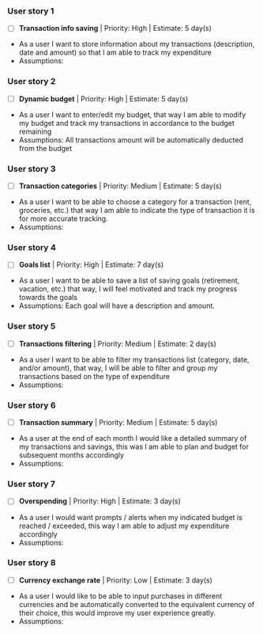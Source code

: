 ### User story 1
- [ ] **Transaction info saving** | Priority: High  | Estimate: 5 day(s)
- As a user I want to store information about my transactions (description, date and amount) so that I am able to track my expenditure
- Assumptions: 

### User story 2
- [ ] **Dynamic budget** | Priority: High | Estimate: 5 day(s)
- As a user I want to enter/edit my budget, that way I am able to modify my budget and track my transactions in accordance to the budget remaining
- Assumptions: All transactions amount will be automatically deducted from the budget

### User story 3
- [ ] **Transaction categories** | Priority: Medium | Estimate: 5 day(s)
- As a user I want to be able to choose a category for a transaction (rent, groceries, etc.) that way I am able to indicate the type of transaction it is for more accurate tracking.
- Assumptions: 

### User story 4
- [ ] **Goals list** | Priority: High | Estimate: 7 day(s)
- As a user I want to be able to save a list of saving goals (retirement, vacation, etc.) that way, I will feel motivated and track my progress towards the goals 
- Assumptions: Each goal will have a description and amount.

### User story 5
- [ ] **Transactions filtering** | Priority: Medium | Estimate: 2 day(s)
- As a user I want to be able to filter my transactions list (category, date, and/or amount), that way, I will be able to filter and group my transactions based on the type of expenditure
- Assumptions: 

### User story 6
- [ ] **Transaction summary** | Priority: Medium | Estimate: 5 day(s)
- As a user at the end of each month I would like a detailed summary of my transactions and savings, this was I am able to plan and budget for subsequent months accordingly
- Assumptions: 

### User story 7
- [ ] **Overspending** | Priority: High | Estimate: 3 day(s) 
- As a user I would want prompts / alerts when my indicated budget is reached / exceeded, this way I am able to adjust my expenditure accordingly
- Assumptions: 

### User story 8
- [ ] **Currency exchange rate** | Priority: Low | Estimate: 3 day(s) 
- As a user I would like to be able to input purchases in different currencies and be automatically converted to the equivalent currency of their choice, this would improve my user experience greatly.
- Assumptions: 

